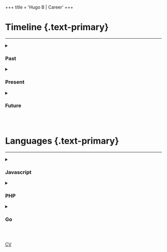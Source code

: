 +++
title = 'Hugo B | Career'
+++

# Timeline {.text-primary}

---

<details id="default">
  <summary class="cursor-pointer flex transitionable hover:opacity-50">
    <h3>Past</h3>
  </summary>
  <div class="text-block">
    <p>
      I have been working as a Full Stack Engineer since the beginning of my career.
    </p>
    <p>
      As a Full Stack, my primary focus has been the frontend.
    </p>
    <p>
      I have built apps used by millions of users and that is something that has made me grow a lot as an engineer.
    </p>
  </div>
</details>

<details>
  <summary class="cursor-pointer flex transitionable hover:opacity-50">
    <h3>Present</h3>
  </summary>
  <div class="text-block">
    <p>
      I am building different projects and improving my skills through practice and research, mainly on technologies that I'm interested in, e.g. Go.
    </p>
    <p>
      I am very interested in finding new technology stacks that allow me to build Full Stack apps with better performance, maintainability and developer experience.
    </p>
  </div>
</details>

<details>
  <summary class="cursor-pointer flex transitionable hover:opacity-50">
    <h3>Future</h3>
  </summary>
  <div class="text-block">
    <p>
      I expect to continue being a proficient engineer, making the best use of the tools that come up with new AI advancements.
    </p>
    <p>
      I aim to be a 10x engineer.
    </p>
  </div>
</details>

&nbsp;

# Languages {.text-primary}

---

<details id="js">
  <summary class="cursor-pointer flex transitionable hover:opacity-50">
    <h3>Javascript</h3>
  </summary>
  <div class="text-block">
    <p>
      I worked with Javascript a lot especially in the frontend.
      I've been using mainly Next (<em>React</em> metaframework) for more recent apps and Ember for legacy. Also meddled with jQuery, Angular and vanilla Javascript in times.
    </p>
    <p>
      In the server side I worked with the <em>Node</em> runtime (Express framework) mainly on web services.
    </p>
  </div>
</details>

<details id="php">
  <summary class="cursor-pointer flex transitionable hover:opacity-50">
    <h3>PHP</h3>
  </summary>
  <div class="text-block">
    <p>
    About 75% of all web servers use PHP and inevitably most legacy code that I've worked on was in PHP.
    </p>
    <p>
    Namely with the frameworks Symfony, Code Igniter and Slim, following OOP principles.
    </p>
  </div>
</details>

<details id="go">
  <summary class="cursor-pointer flex transitionable hover:opacity-50">
    <h3>Go</h3>
  </summary>
  <div class="text-block">
    <p>
    Go is a language that I'm very interested on. In fact, this web site is built with Hugo, a Go framework to build SSG apps.
    </p>
    <p>
    In my experience, I worked with Go mainly for Web Services using Gin Gonic framework.
    </p>
  </div>
</details>

&nbsp;
&nbsp;

<a class="button transitionable" href="https://www.canva.com/design/DADofmz62TM/Nkq7fcTJsAbX6705fLdW6A/view?utm_content=DADofmz62TM&utm_campaign=designshare&utm_medium=link&utm_source=publishsharelink#1" target="blank" rel="noopener noreferrer">CV</a>